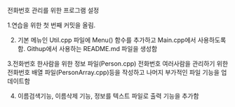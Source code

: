 전화번호 관리를 위한 프로그램 설정

1.연습을 위한 첫 번째 커밋을 올림.

2. 기본  메뉴인 Util.cpp 파일에 Menu() 함수를 추가하고 Main.cpp에서 사용하도록 함.
  Githup에서 사용하는 README.md 파일을 생성함

3.전화번호 한사람을 위한 정보 파일(Person.cpp)
  전화번호 여러사람을 관리하기 위한 전화번호 배열 파일(PersonArray.cpp)등을
  작성하고 나머지 부가적인 파일 기능을 업데이트함

4. 이름검색기능, 이름삭제 기능, 정보를 텍스트 파일로 출력
기능을 추가함
